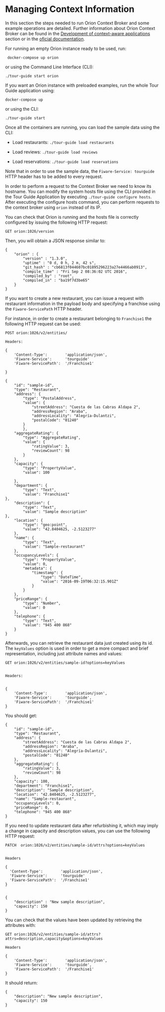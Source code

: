 # Managing Context Information

In this section the steps needed to run Orion Context Broker and some example operations are detailed. Further information about Orion Context Broker can be found in the [Development of context-aware applications](../development-context-aware-applications/introduction/) section or in the [oficial documentation](http://fiware-orion.readthedocs.io/en/latest/).


For running an empty Orion instance ready to be used, run:

```
 docker-compose up orion
```

or using the Command Line Interface (CLI):

```
./tour-guide start orion
```

If you want an Orion instance with preloaded examples, run the whole Tour Guide application using:

```
docker-compose up
```

or using the CLI:

```
./tour-guide start
```


Once all the containers are running, you can load the sample data using the CLI:

 * Load restaurants: `./tour-guide load restaurants`

 * Load reviews:  `./tour-guide load reviews`

 * Load reservations: `./tour-guide load reservations`

Note that in order to use the sample data, the `Fiware-Service: tourguide` HTTP header has to be added to every request.

In order to perform a request to the Context Broker we need to know its hostname. You can modify the system hosts file using the CLI provided in the Tour Guide Application by executing `./tour-guide configure hosts`. After executing the configure hosts command, you can perform requests to the context broker using `orion` instead of its IP.

You can check that Orion is running and the hosts file is correctly configured by issuing the following HTTP request:

```
GET orion:1026/version
```

Then, you will obtain a JSON response similar to:

```
{
    "orion" : {
        "version" : "1.3.0",
        "uptime" : "0 d, 0 h, 2 m, 42 s",
        "git_hash" : "cb6813f044607bc01895296223a27e4466ab0913",
        "compile_time" : "Fri Sep 2 08:36:02 UTC 2016",
        "compiled_by" : "root",
        "compiled_in" : "ba19f7d3be65"
    }
}

```


If you want to create a new restaurant, you can issue a request with restaurant information in the payload body and specifying a franchise using the `Fiware-ServicePath` HTTP header.  

For instance, in order to create a restaurant belonging to  `Franchise1` the following HTTP request can be used: 

```
POST orion:1026/v2/entities/

Headers:

{
    'Content-Type':        'application/json',
    'Fiware-Service':      'tourguide'
    'Fiware-ServicePath':  '/Franchise1'

}

{
    "id": "sample-id",
    "type": "Restaurant",
    "address": {
        "type": "PostalAddress",
        "value": {
            "streetAddress": "Cuesta de las Cabras Aldapa 2",
            "addressRegion": "Araba",
            "addressLocality": "Alegría-Dulantzi",
            "postalCode": "01240"
        }
        },
    "aggregateRating": {
        "type": "AggregateRating",
        "value": {
            "ratingValue": 3,
            "reviewCount": 98
        }
    },
    "capacity": {
        "type": "PropertyValue",
        "value": 100
        
    },
    "department": {
        "type": "Text",
        "value": "Franchise1"            
},
    "description": {
        "type": "Text",
        "value": "Sample description"            
},
    "location": {
        "type": "geo:point",
        "value": "42.8404625, -2.5123277"
    },
    "name": {
        "type": "Text",
        "value": "Sample-restaurant"
    },
    "occupancyLevels": {
        "type": "PropertyValue",
        "value": 0,
        "metadata": {
            "timestamp": {
                "type": "DateTime",
                "value": "2016-09-19T06:32:15.901Z"
            }
        }
    },
    "priceRange": {
        "type": "Number",
        "value": 0
    },
    "telephone": {
        "type": "Text",
        "value": "945 400 868"
    }
}

```

Afterwards, you can retrieve the restaurant data just created using its id. The `keyValues` option is used in order to get a more compact and brief representation, including just attribute names and values:


```
GET orion:1026/v2/entities/sample-id?options=keyValues


Headers:


{
    'Content-Type':        'application/json',
    'Fiware-Service':      'tourguide',
    'Fiware-ServicePath':  '/Franchise1'
}

```

You should get:

```
{
    "id": "sample-id",
    "type": "Restaurant",
    "address": {
        "streetAddress": "Cuesta de las Cabras Aldapa 2",
        "addressRegion": "Araba",
        "addressLocality": "Alegría-Dulantzi",
        "postalCode": "01240"
    },
    "aggregateRating": {
        "ratingValue": 3,
        "reviewCount": 98
    },
    "capacity": 100,
    "department": "Franchise1",
    "description": "Sample description",
    "location": "42.8404625, -2.5123277",
    "name": "Sample-restaurant",
    "occupancyLevels": 0,
    "priceRange": 0,
    "telephone": "945 400 868"
}
```


If you need to update restaurant data after refurbishing it, which may imply a change in capacity and description values, you can use the following HTTP request:

```
PATCH  orion:1026/v2/entities/sample-id/attrs?options=keyValues


Headers

{
  'Content-Type':        'application/json',
  'Fiware-Service':      'tourguide'
  'Fiware-ServicePath':  '/Franchise1'
}


{
    "description" : "New sample description",
    "capacity": 150
}
```

You can check that the values have been updated by retrieving the attributes with:

```
GET orion:1026/v2/entities/sample-id/attrs?attrs=description,capacity&options=keyValues

Headers

{
    'Content-Type':        'application/json',
    'Fiware-Service':      'tourguide',
    'Fiware-ServicePath':  '/Franchise1'
}

```

It should return:

```
{
    "description": "New sample description",
    "capacity": 150
}
```
